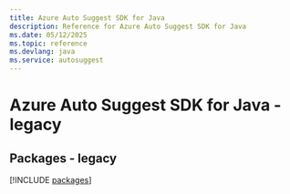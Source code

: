 ```yaml
---
title: Azure Auto Suggest SDK for Java
description: Reference for Azure Auto Suggest SDK for Java
ms.date: 05/12/2025
ms.topic: reference
ms.devlang: java
ms.service: autosuggest
---
```

# Azure Auto Suggest SDK for Java - legacy
## Packages - legacy
[!INCLUDE [packages](auto-suggest-index.md)]